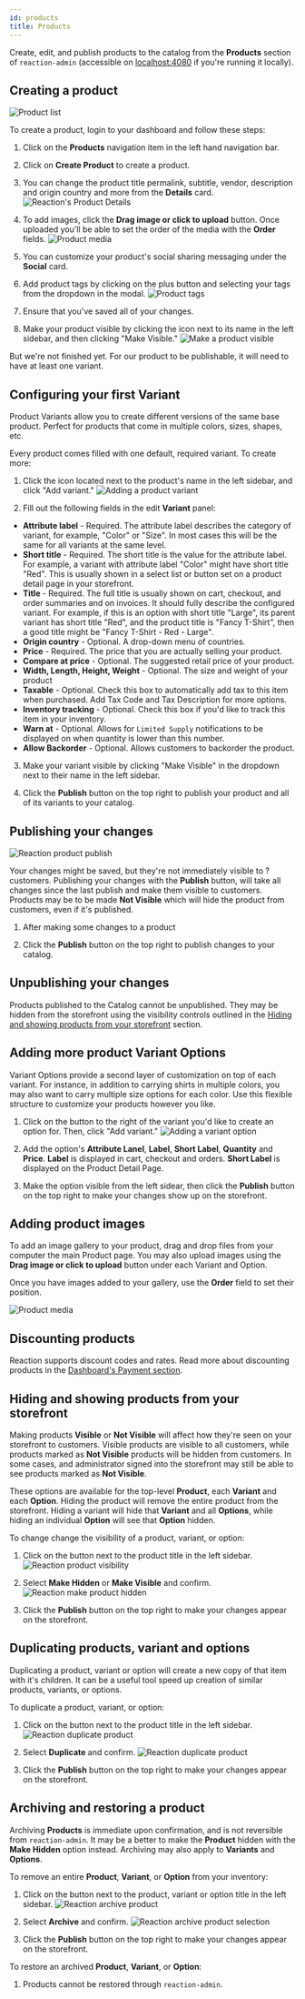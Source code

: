 ```yaml
---
id: products
title: Products
---
```


Create, edit, and publish products to the catalog from the **Products** section of `reaction-admin` (accessible on [localhost:4080](http://localhost:4080) if you're running it locally).

## Creating a product

![](/assets/operator-ui-product-list.png "Product list")

To create a product, login to your dashboard and follow these steps:

1. Click on the **Products** navigation item in the left hand navigation bar.

2. Click on **Create Product** to create a product.

3. You can change the product title permalink, subtitle, vendor, description and origin country and more from the **Details** card.
  ![](/assets/reaction-admin-product-detail.png "Reaction's Product Details")

3. To add images, click the **Drag image or click to upload** button. Once uploaded you'll be able to set the order of the media with the **Order** fields.
  ![](/assets/operator-ui-product-media.png "Product media")

4. You can customize your product's social sharing messaging under the **Social** card.

5. Add product tags by clicking on the plus <i class="font-icon mdi mdi-plus"></i> button and selecting your tags from the dropdown in the modal.
  ![](/assets/reaction-admin-product-tags.png "Product tags")

6. Ensure that you've saved all of your changes.

7. Make your product visible by clicking the <i class="font-icon mdi mdi-dots-horizontal"></i> icon next to its name in the left sidebar, and then clicking "Make Visible."
  ![](/assets/reaction-admin-product-make-visible.png "Make a product visible")

But we're not finished yet. For our product to be publishable, it will need to have at least one variant.

## Configuring your first Variant

Product Variants allow you to create different versions of the same base product. Perfect for products that come in multiple colors, sizes, shapes, etc.

Every product comes filled with one default, required variant. To create more:
1. Click the <i class="font-icon mdi mdi-dots-horizontal"></i> icon located next to the product's name in the left sidebar, and click "Add variant."
  ![](/assets/reaction-admin-product-variant-add.png "Adding a product variant")

2. Fill out the following fields in the edit **Variant** panel:

- **Attribute label** - Required. The attribute label describes the category of variant, for example, "Color" or "Size". In most cases this will be the same for all variants at the same level.
- **Short title** - Required. The short title is the value for the attribute label. For example, a variant with attribute label "Color" might have short title "Red". This is usually shown in a select list or button set on a product detail page in your storefront.
- **Title** - Required. The full title is usually shown on cart, checkout, and order summaries and on invoices. It should fully describe the configured variant. For example, if this is an option with short title "Large", its parent variant has short title "Red", and the product title is "Fancy T-Shirt", then a good title might be "Fancy T-Shirt - Red - Large".
- **Origin country** - Optional. A drop-down menu of countries.
- **Price** - Required. The price that you are actually selling your product.
- **Compare at price** - Optional. The suggested retail price of your product.
- **Width, Length, Height, Weight** - Optional. The size and weight of your product
- **Taxable** - Optional. Check this box to automatically add tax to this item when purchased. Add Tax Code and Tax Description for more options.
- **Inventory tracking** - Optional. Check this box if you'd like to track this item in your inventory.
- **Warn at** - Optional. Allows for `Limited Supply` notifications to be displayed on when quantity is lower than this number.
- **Allow Backorder** - Optional. Allows customers to backorder the product.

3. Make your variant visible by clicking "Make Visible" in the <i class="font-icon mdi mdi-dots-horizontal"></i> dropdown next to their name in the left sidebar.

3. Click the **Publish** button on the top right to publish your product and all of its variants to your catalog.

## Publishing your changes

![](/assets/reaction-admin-product-publish.png "Reaction product publish")

Your changes might be saved, but they're not immediately visible to ?customers. Publishing your changes with the **Publish** button, will take all changes since the last publish and make them visible to customers. Products may be to be made **Not Visible** which will hide the product from customers, even if it's published.

1. After making some changes to a product

2. Click the **Publish** button on the top right to publish changes to your catalog.

## Unpublishing your changes

Products published to the Catalog cannot be unpublished. They may be hidden from the storefront using the visibility controls outlined in the [Hiding and showing products from your storefront](#hiding-and-showing-products-from-your-storefront) section.

## Adding more product Variant Options

Variant Options provide a second layer of customization on top of each variant. For instance, in addition to carrying shirts in multiple colors, you may also want to carry multiple size options for each color. Use this flexible structure to customize your products however you like.

1. Click on the <i class="font-icon mdi mdi-dots-horizontal"></i> button to the right of the variant you'd like to create an option for. Then, click "Add variant."
  ![](/assets/reaction-admin-product-option-add.png "Adding a variant option")

2. Add the option's **Attribute Lanel**, **Label**, **Short Label**, **Quantity** and **Price**. **Label** is displayed in cart, checkout and orders. **Short Label** is displayed on the Product Detail Page. 

3. Make the option visible from the left sidear, then click the **Publish** button on the top right to make your changes show up on the storefront.

## Adding product images

To add an image gallery to your product, drag and drop files from your computer the main Product page. You may also upload images using the **Drag image or click to upload** button under each Variant and Option.

Once you have images added to your gallery, use the **Order** field to set their position.

![](/assets/operator-ui-product-media.png "Product media")

## Discounting products

Reaction supports discount codes and rates. Read more about discounting products in the [Dashboard's Payment section](payments-discounts.md).

## Hiding and showing products from your storefront

Making products **Visible** or **Not Visible** will affect how they're seen on your storefront to customers. Visible products are visible to all customers, while products marked as **Not Visible** products will be hidden from customers. In some cases, and administrator signed into the storefront may still be able to see products marked as **Not Visible**.

These options are available for the top-level **Product**, each **Variant** and each **Option**. Hiding the product will remove the entire product from the storefront. Hiding a variant will hide that **Variant** and all **Options**, while hiding an individual **Option** will see that **Option** hidden.

To change change the visibility of a product, variant, or option:

1. Click on the <i class="font-icon mdi mdi-dots-horizontal"></i> button next to the product title in the left sidebar.
  ![](/assets/reaction-admin-product-dropdown.png "Reaction product visibility")

2. Select **Make Hidden** or **Make Visible** and confirm.
  ![](/assets/reaction-admin-product-make-hidden.png "Reaction make product hidden")

3. Click the **Publish** button on the top right to make your changes appear on the storefront.

## Duplicating products, variant and options

Duplicating a product, variant or option will create a new copy of that item with it's children. It can be a useful tool speed up creation of similar products, variants, or options.

To duplicate a product, variant, or option:

1. Click on the <i class="font-icon mdi mdi-dots-horizontal"></i> button next to the product title in the left sidebar.
  ![](/assets/reaction-admin-product-dropdown.png "Reaction duplicate product")

2. Select **Duplicate** and confirm.
  ![](/assets/reaction-admin-product-duplicate.png "Reaction duplicate product")

3. Click the **Publish** button on the top right to make your changes appear on the storefront.

## Archiving and restoring a product

Archiving **Products** is immediate upon confirmation, and is not reversible from `reaction-admin`. It may be a better to make the **Product** hidden with the **Make Hidden** option instead. Archiving may also apply to **Variants** and **Options**.

To remove an entire **Product**, **Variant**, or **Option** from your inventory:

1. Click on the <i class="font-icon mdi mdi-dots-horizontal"></i> button next to the product, variant or option title in the left sidebar.
  ![](/assets/reaction-admin-product-dropdown.png "Reaction archive product")

2. Select **Archive** and confirm.
  ![](/assets/reaction-admin-product-archive-select.png "Reaction archive product selection")

3. Click the **Publish** button on the top right to make your changes appear on the storefront.

To restore an archived **Product**, **Variant**, or **Option**:

1. Products cannot be restored through `reaction-admin`.

